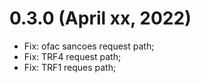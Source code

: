 # 0.3.0 (April xx, 2022)
 - Fix: ofac sancoes request path;
 - Fix: TRF4 request path; 
 - Fix: TRF1 reques path;